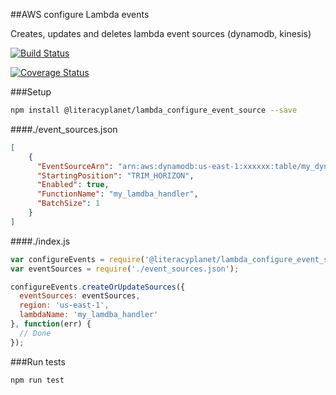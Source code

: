 ##AWS configure Lambda events

Creates, updates and deletes lambda event sources (dynamodb, kinesis)

[![Build Status](https://semaphoreci.com/api/v1/projects/748d1a07-7e3d-4542-8442-b90702ad8749/622270/badge.svg)](https://semaphoreci.com/lp/lambda_configure_event_sources)

[![Coverage Status](https://coveralls.io/repos/intrepica/lambda_configure_event_sources/badge.svg?branch=master&service=github)](https://coveralls.io/github/intrepica/lambda_configure_event_sources?branch=master)

###Setup

```sh
npm install @literacyplanet/lambda_configure_event_source --save
```

####./event_sources.json

```json
[
    {
      "EventSourceArn": "arn:aws:dynamodb:us-east-1:xxxxxx:table/my_dynamo_table/stream/2015-12-03T01:01:02.357",
      "StartingPosition": "TRIM_HORIZON",
      "Enabled": true,
      "FunctionName": "my_lamdba_handler",
      "BatchSize": 1
    }
]
```

####./index.js

```javascript
var configureEvents = require('@literacyplanet/lambda_configure_event_source');
var eventSources = require('./event_sources.json');

configureEvents.createOrUpdateSources({
  eventSources: eventSources,
  region: 'us-east-1',
  lambdaName: 'my_lamdba_handler'
}, function(err) {
  // Done
});
```

###Run tests

```sh
npm run test
```